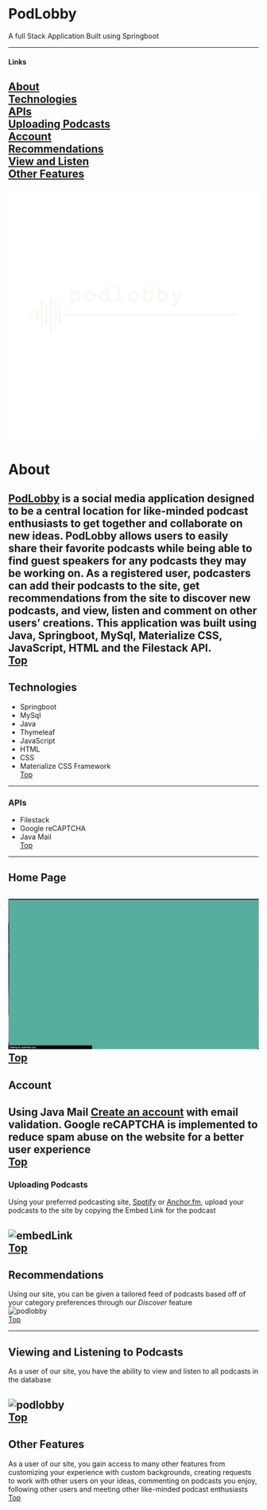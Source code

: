# PodLobby
A full Stack Application Built using Springboot<br>

---

#### Links
[About](#about) <br>
[Technologies](#technologies)<br>
[APIs](#apis)<br>
[Uploading Podcasts](#uploading-podcasts)<br>
[Account](#account)<br>
[Recommendations](#recommendations)<br>
[View and Listen](#viewing-and-listening-to-podcasts)<br>
[Other Features](#other-features)
---
![podlobby](src/main/resources/static/images/logo_transparent_copy.png)

# About
[PodLobby](https://podlobby.club/) is a social media application designed to be a central location 
for like-minded podcast enthusiasts to get together and collaborate on new ideas. 
PodLobby allows users to easily share their favorite podcasts while being able to find guest speakers 
for any podcasts they may be working on. As a registered user, podcasters can add their podcasts to the site, 
get recommendations from the site to discover new podcasts, and view, listen and comment on other users’ creations. 
This application was built using Java, Springboot, MySql, Materialize CSS, JavaScript, HTML and the Filestack API.
<br>[Top](#podlobby)
---
## Technologies
* Springboot
* MySql
* Java
* Thymeleaf
* JavaScript
* HTML
* CSS
* Materialize CSS Framework
<br>[Top](#podlobby)
---
### APIs
* Filestack
* Google reCAPTCHA
* Java Mail
<br>[Top](#podlobby)
---
## Home Page
![podlobby](src/main/resources/static/gif/homePage.gif)<br>
[Top](#podlobby)
---

## Account
Using Java Mail [Create an account](https://podlobby.club/register) with email validation. Google reCAPTCHA is implemented to reduce spam abuse on the website for a better user experience<br>
[Top](#podlobby)
---
### Uploading Podcasts
Using your preferred podcasting site, [Spotify](https://open.spotify.com/) or [Anchor.fm](https://anchor.fm/dashboard), upload your podcasts to the site by copying the Embed Link for the podcast<br>

![embedLink](src/main/resources/static/gif/spotifyHowTo.gif)<br>
[Top](#podlobby)
---
## Recommendations
Using our site, you can be given a tailored feed of podcasts based off of your category preferences through our *Discover* feature<br>
![podlobby](src/main/resources/static/gif/recommendations.gif)<br>
[Top](#podlobby)

---
## Viewing and Listening to Podcasts
As a user of our site, you have the ability to view and listen to all podcasts in the database

![podlobby](src/main/resources/static/gif/globalFeed.gif)<br>
[Top](#podlobby)
---
## Other Features
As a user of our site, you gain access to many other features from customizing 
your experience with custom backgrounds, creating requests to work with other users on your ideas,
commenting on podcasts you enjoy, following other users and meeting other like-minded podcast enthusiasts<br>
[Top](#podlobby)

